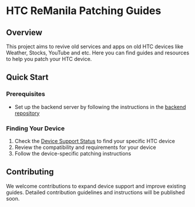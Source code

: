 # HTC ReManila Patching Guides

## Overview

This project aims to revive old services and apps on old HTC devices like Weather, Stocks, YouTube and etc. Here you can find guides and resources to help you patch your HTC device.

## Quick Start

### Prerequisites
- Set up the backend server by following the instructions in the [backend repository](https://github.com/htc-remanila/backend)

### Finding Your Device
1. Check the [Device Support Status](DEVICESTATUS.md) to find your specific HTC device
2. Review the compatibility and requirements for your device
3. Follow the device-specific patching instructions

## Contributing

We welcome contributions to expand device support and improve existing guides. Detailed contribution guidelines and instructions will be published soon.